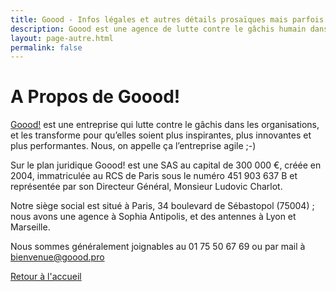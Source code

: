 ```yaml
---
title: Goood - Infos légales et autres détails prosaïques mais parfois utiles
description: Goood est une agence de lutte contre le gâchis humain dans les entreprises. Infos légales et pratiques
layout: page-autre.html
permalink: false
---
```


# A Propos de Goood!

[Goood!](/) est une entreprise qui lutte contre le gâchis dans les organisations, et les transforme pour qu’elles soient plus inspirantes, plus innovantes et plus performantes. Nous, on appelle ça l’entreprise agile ;-)

Sur le plan juridique Goood! est une SAS au capital de 300 000 €, créée en 2004, immatriculée au RCS de Paris sous le numéro 451 903 637 B et représentée par son Directeur Général, Monsieur Ludovic Charlot.

Notre siège social est situé à Paris, 34 boulevard de Sébastopol (75004) ; nous avons une agence à Sophia Antipolis, et des antennes à Lyon et Marseille.

Nous sommes généralement joignables au 01 75 50 67 69 ou par mail à [bienvenue@goood.pro](mailto:bienvenue@goood.pro)

[Retour à l'accueil](/)
